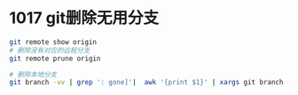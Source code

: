# 1017 git删除无用分支

```bash
git remote show origin
# 删除没有对应的远程分支
git remote prune origin

# 删除本地分支
git branch -vv | grep ': gone]'|  awk '{print $1}' | xargs git branch -d
```